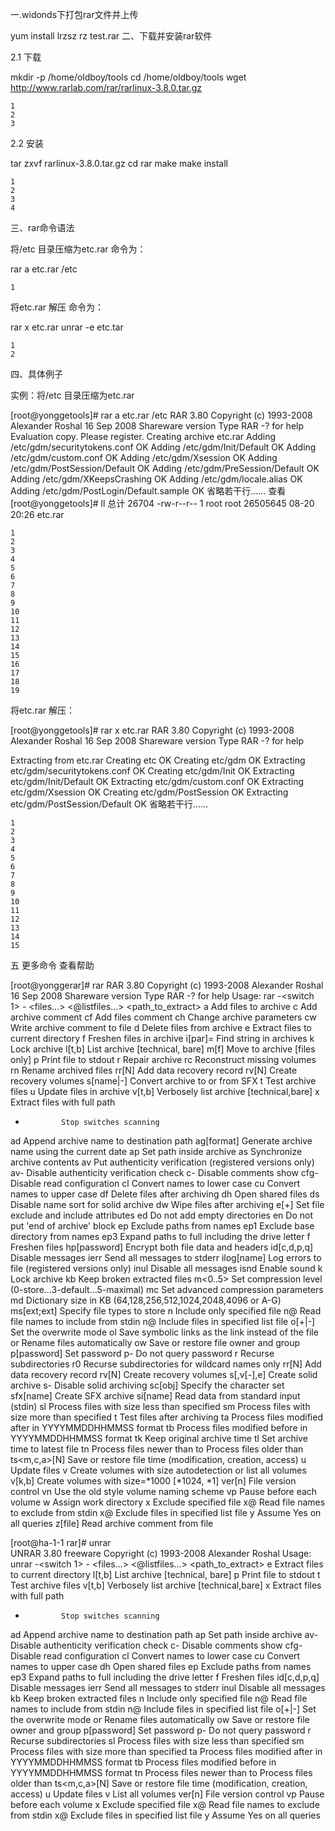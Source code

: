 一.widonds下打包rar文件并上传

yum install lrzsz
rz test.rar
二、下载并安装rar软件

2.1 下载

mkdir -p  /home/oldboy/tools
cd /home/oldboy/tools
wget http://www.rarlab.com/rar/rarlinux-3.8.0.tar.gz

    1
    2
    3

2.2 安装

tar zxvf rarlinux-3.8.0.tar.gz
cd rar
make
make install 

    1
    2
    3
    4

三、rar命令语法

将/etc 目录压缩为etc.rar 命令为：

rar a etc.rar /etc

    1

将etc.rar 解压 命令为：

rar x etc.rar 
unrar -e etc.tar

    1
    2

四、具体例子

实例：将/etc 目录压缩为etc.rar

[root@yonggetools]# rar a etc.rar /etc
RAR 3.80   Copyright (c) 1993-2008 Alexander Roshal   16 Sep 2008
Shareware version         Type RAR -? for help
Evaluation copy. Please register.
Creating archive etc.rar
Adding    /etc/gdm/securitytokens.conf                                OK 
Adding    /etc/gdm/Init/Default                                       OK 
Adding    /etc/gdm/custom.conf                                        OK 
Adding    /etc/gdm/Xsession                                           OK 
Adding    /etc/gdm/PostSession/Default                                OK 
Adding    /etc/gdm/PreSession/Default                                 OK 
Adding    /etc/gdm/XKeepsCrashing                                     OK 
Adding    /etc/gdm/locale.alias                                       OK 
Adding    /etc/gdm/PostLogin/Default.sample                           OK 
省略若干行......
查看
[root@yonggetools]# ll
总计 26704
-rw-r--r-- 1 root root 26505645 08-20 20:26 etc.rar

    1
    2
    3
    4
    5
    6
    7
    8
    9
    10
    11
    12
    13
    14
    15
    16
    17
    18
    19

将etc.rar 解压：

[root@yonggetools]# rar x etc.rar
RAR 3.80   Copyright (c) 1993-2008 Alexander Roshal   16 Sep 2008
Shareware version         Type RAR -? for help

Extracting from etc.rar
Creating    etc                                                       OK
Creating    etc/gdm                                                   OK
Extracting  etc/gdm/securitytokens.conf                               OK 
Creating    etc/gdm/Init                                              OK
Extracting  etc/gdm/Init/Default                                      OK 
Extracting  etc/gdm/custom.conf                                       OK 
Extracting  etc/gdm/Xsession                                          OK 
Creating    etc/gdm/PostSession                                       OK
Extracting  etc/gdm/PostSession/Default                               OK
省略若干行......

    1
    2
    3
    4
    5
    6
    7
    8
    9
    10
    11
    12
    13
    14
    15

五 更多命令 查看帮助


[root@yonggerar]# rar
RAR 3.80   Copyright (c) 1993-2008 Alexander Roshal   16 Sep 2008
Shareware version         Type RAR -? for help
Usage:     rar <command> -<switch 1> -<switch N> <archive> <files...>
               <@listfiles...> <path_to_extract\>
<Commands>
  a             Add files to archive
  c             Add archive comment
  cf            Add files comment
  ch            Change archive parameters
  cw            Write archive comment to file
  d             Delete files from archive
  e             Extract files to current directory
  f             Freshen files in archive
  i[par]=<str>  Find string in archives
  k             Lock archive
  l[t,b]        List archive [technical, bare]
  m[f]          Move to archive [files only]
  p             Print file to stdout
  r             Repair archive
  rc            Reconstruct missing volumes
  rn            Rename archived files
  rr[N]         Add data recovery record
  rv[N]         Create recovery volumes
  s[name|-]     Convert archive to or from SFX
  t             Test archive files
  u             Update files in archive
  v[t,b]        Verbosely list archive [technical,bare]
  x             Extract files with full path
<Switches>
  -             Stop switches scanning
  ad            Append archive name to destination path
  ag[format]    Generate archive name using the current date
  ap<path>      Set path inside archive
  as            Synchronize archive contents
  av            Put authenticity verification (registered versions only)
  av-           Disable authenticity verification check
  c-            Disable comments show
  cfg-          Disable read configuration
  cl            Convert names to lower case
  cu            Convert names to upper case
  df            Delete files after archiving
  dh            Open shared files
  ds            Disable name sort for solid archive
  dw            Wipe files after archiving
  e[+]<attr>    Set file exclude and include attributes
  ed            Do not add empty directories
  en            Do not put 'end of archive' block
  ep            Exclude paths from names
  ep1           Exclude base directory from names
  ep3           Expand paths to full including the drive letter
  f             Freshen files
  hp[password]  Encrypt both file data and headers
  id[c,d,p,q]   Disable messages
  ierr          Send all messages to stderr
  ilog[name]    Log errors to file (registered versions only)
  inul          Disable all messages
  isnd          Enable sound
  k             Lock archive
  kb            Keep broken extracted files
  m<0..5>       Set compression level (0-store...3-default...5-maximal)
  mc<par>       Set advanced compression parameters
  md<size>      Dictionary size in KB (64,128,256,512,1024,2048,4096 or A-G)
  ms[ext;ext]   Specify file types to store
  n<file>       Include only specified file
  n@            Read file names to include from stdin
  n@<list>      Include files in specified list file
  o[+|-]        Set the overwrite mode
  ol            Save symbolic links as the link instead of the file
  or            Rename files automatically
  ow            Save or restore file owner and group
  p[password]   Set password
  p-            Do not query password
  r             Recurse subdirectories
  r0            Recurse subdirectories for wildcard names only
  rr[N]         Add data recovery record
  rv[N]         Create recovery volumes
  s[<N>,v[-],e] Create solid archive
  s-            Disable solid archiving
  sc<chr>[obj]  Specify the character set
  sfx[name]     Create SFX archive
  si[name]      Read data from standard input (stdin)
  sl<size>      Process files with size less than specified
  sm<size>      Process files with size more than specified
  t             Test files after archiving
  ta<date>      Process files modified after <date> in YYYYMMDDHHMMSS format
  tb<date>      Process files modified before <date> in YYYYMMDDHHMMSS format
  tk            Keep original archive time
  tl            Set archive time to latest file
  tn<time>      Process files newer than <time>
  to<time>      Process files older than <time>
  ts<m,c,a>[N]  Save or restore file time (modification, creation, access)
  u             Update files
  v             Create volumes with size autodetection or list all volumes
  v<size>[k,b]  Create volumes with size=<size>*1000 [*1024, *1]
  ver[n]        File version control
  vn            Use the old style volume naming scheme
  vp            Pause before each volume
  w<path>       Assign work directory
  x<file>       Exclude specified file
  x@            Read file names to exclude from stdin
  x@<list>      Exclude files in specified list file
  y             Assume Yes on all queries
  z[file]       Read archive comment from file

[root@ha-1-1 rar]# unrar          
UNRAR 3.80 freeware      Copyright (c) 1993-2008 Alexander Roshal
Usage:     unrar <command> -<switch 1> -<switch N> <archive> <files...>
               <@listfiles...> <path_to_extract\>
<Commands>
  e             Extract files to current directory
  l[t,b]        List archive [technical, bare]
  p             Print file to stdout
  t             Test archive files
  v[t,b]        Verbosely list archive [technical,bare]
  x             Extract files with full path
<Switches>
  -             Stop switches scanning
  ad            Append archive name to destination path
  ap<path>      Set path inside archive
  av-           Disable authenticity verification check
  c-            Disable comments show
  cfg-          Disable read configuration
  cl            Convert names to lower case
  cu            Convert names to upper case
  dh            Open shared files
  ep            Exclude paths from names
  ep3           Expand paths to full including the drive letter
  f             Freshen files
  id[c,d,p,q]   Disable messages
  ierr          Send all messages to stderr
  inul          Disable all messages
  kb            Keep broken extracted files
  n<file>       Include only specified file
  n@            Read file names to include from stdin
  n@<list>      Include files in specified list file
  o[+|-]        Set the overwrite mode
  or            Rename files automatically
  ow            Save or restore file owner and group
  p[password]   Set password
  p-            Do not query password
  r             Recurse subdirectories
  sl<size>      Process files with size less than specified
  sm<size>      Process files with size more than specified
  ta<date>      Process files modified after <date> in YYYYMMDDHHMMSS format
  tb<date>      Process files modified before <date> in YYYYMMDDHHMMSS format
  tn<time>      Process files newer than <time>
  to<time>      Process files older than <time>
  ts<m,c,a>[N]  Save or restore file time (modification, creation, access)
  u             Update files
  v             List all volumes
  ver[n]        File version control
  vp            Pause before each volume
  x<file>       Exclude specified file
  x@            Read file names to exclude from stdin
  x@<list>      Exclude files in specified list file
  y             Assume Yes on all queries
